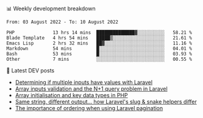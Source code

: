 📊 Weekly development breakdown
<!--START_SECTION:waka-->

```text
From: 03 August 2022 - To: 10 August 2022

PHP              13 hrs 14 mins  ██████████████▓░░░░░░░░░░   58.21 %
Blade Template   4 hrs 54 mins   █████▒░░░░░░░░░░░░░░░░░░░   21.61 %
Emacs Lisp       2 hrs 32 mins   ██▓░░░░░░░░░░░░░░░░░░░░░░   11.16 %
Markdown         54 mins         █░░░░░░░░░░░░░░░░░░░░░░░░   04.01 %
Bash             53 mins         █░░░░░░░░░░░░░░░░░░░░░░░░   03.93 %
Other            7 mins          ░░░░░░░░░░░░░░░░░░░░░░░░░   00.55 %
```

<!--END_SECTION:waka-->

📕 Latest DEV posts
<!-- BLOG-POST-LIST:START -->
- [Determining if multiple inputs have values with Laravel](https://dev.to/michaelvickersuk/determining-if-multiple-inputs-have-values-with-laravel-km6)
- [Array inputs validation and the N+1 query problem in Laravel](https://dev.to/michaelvickersuk/array-inputs-validation-and-the-n1-query-problem-in-laravel-2agb)
- [Array initialisation and key data types in PHP](https://dev.to/michaelvickersuk/array-initialisation-and-key-data-types-in-php-1e5b)
- [Same string, different output... how Laravel&#39;s slug &amp; snake helpers differ](https://dev.to/michaelvickersuk/same-string-different-output-how-laravels-slug-snake-helpers-differ-1ccj)
- [The importance of ordering when using Laravel pagination](https://dev.to/michaelvickersuk/the-importance-of-ordering-when-using-laravel-pagination-1e37)
<!-- BLOG-POST-LIST:END -->
